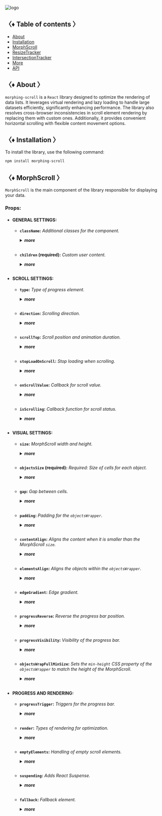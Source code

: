 ![logo](https://drive.google.com/uc?export=view&id=1mpb5TAElX3Xla4sGFISp4bQMu0zuNJaa "logo")

## 〈♦ Table of contents 〉

- [About](#-about-)
- [Installation](#-installation-)
- [MorphScroll](#-morph_scroll-)
- [ResizeTracker](#-resizet_racker-)
- [IntersectionTracker](#-intersection_tracker-)
- [More](#-More-)
- [API](#-api-)

## 〈♦ About 〉

`morphing-scroll` is a `React` library designed to optimize the rendering of data lists. It leverages virtual rendering and lazy loading to handle large datasets efficiently, significantly enhancing performance. The library also resolves cross-browser inconsistencies in scroll element rendering by replacing them with custom ones. Additionally, it provides convenient horizontal scrolling with flexible content movement options.

## 〈♦ Installation 〉

To install the library, use the following command:

```bash
npm install morphing-scroll
```

## 〈♦ MorphScroll 〉

`MorphScroll` is the main component of the library responsible for displaying your data.

### Props:

- #### GENERAL SETTINGS:

  - **`className`:** _Additional classes for the component._
    <details>
    <summary><strong><em>more</em></strong></summary>
    <br />
    <strong>• Type:</strong> string<br />
    <br />
    <strong>• Description:</strong> <em><br />
    This parameter allows you to apply custom CSS classes to the <code>MorphScroll</code> component, enabling further customization and styling to fit your design needs.✨</em><br />
    <br />
    <strong>• Example:</strong>

    ```tsx
    <MorphScroll
      className="your-class"
      // another props
    >
      {children}
    </MorphScroll>
    ```

    </details>
    <h2>

  - **`children` (required):** _Custom user content._
    <details>
    <summary><strong><em>more</em></strong></summary>
    <br />
    <strong>• Type:</strong> React.ReactNode<br />
    <br />
    <strong>• Description:</strong> <em><br />
    This is where you can pass your list elements.<br />
    Make sure to provide unique keys for each list item, as per React's rules. The <code>MorphScroll</code> component ensures that the cells it generates will use the same keys as your list items, allowing it to render the correct cells for the current list.<br />
    Additionally, <code>MorphScroll</code> handles a passed <code>null</code> value the same way as <code>undefined</code>, rendering nothing in both cases.</em><br />
    <br />
    <strong>• Example:</strong>

    ```tsx
    <MorphScroll
    // props
    >
      {children}
    </MorphScroll>
    ```

    </details>

  <h2>

- #### SCROLL SETTINGS:

  - **`type`:** _Type of progress element._
      <details>
      <summary><strong><em>more</em></strong></summary>
    <br />
      <strong>• Type:</strong> "scroll" | "slider"<br />
      <br />
      <strong>• Default:</strong> "scroll"<br />
      <br />
      <strong>• Description:</strong> <em><br />
      This parameter defines how the provided <code>progressElement</code> behaves within <code>progressTrigger</code> and how you interact with it.<br />
      With the default <code>type="scroll"</code>, it functions as a typical scrollbar. However, with <code>type="slider"</code>, it displays distinct elements indicating the number of full scroll steps within the list.<br />
      For More details, refer to <code>progressTrigger/progressElement</code>.</em><br />
      <br />
      <strong>• Example:</strong>

    ```tsx
    <MorphScroll
      type="slider"
      // another props
    >
      {children}
    </MorphScroll>
    ```

      </details>
      <h2>

  - **`direction`:** _Scrolling direction._
    <details>
    <summary><strong><em>more</em></strong></summary>
    <br />
    <strong>• Type:</strong> "x" | "y"<br />
    <br />
    <strong>• Default:</strong> "y"<br />
    <br />
    <strong>• Description:</strong> <em><br />
    This parameter changes the scroll or slider type direction based on the provided value.<br />
    You can set it to horizontal or vertical to customize the component according to your needs.</em><br />
    <br />
    <strong>• Example:</strong>

    ```tsx
    <MorphScroll
      direction="x"
      // another props
    >
      {children}
    </MorphScroll>
    ```

    </details>
    <h2>

  - **`scrollTop`:** _Scroll position and animation duration._
    <details>
    <summary><strong><em>more</em></strong></summary>
    <br />
    <strong>• Type:</strong> {<br />
        value: number | "end";<br />
        duration?: number;<br />
        updater?: boolean;<br />
    }<br />
    <br />
    <strong>• Default:</strong> { value: 0; duration: 200; updater: false }<br />
    <br />
    <strong>• Description:</strong> <em><br />
    This parameter allows you to set custom scroll values.<br />
    <br />
    The <code>value</code> property accepts numerical pixel values.<br />
    The <code>"end"</code> option scrolls to the bottom of the list upon loading, which is useful for scenarios like chat message lists. When new elements are appended to the list, the scroll position will update automatically. However, to prevent unwanted scrolling when adding elements to the beginning of the list, this property will not trigger.<br />
    <br />
    The <code>duration</code> property determines the animation speed for scrolling in ms.</em><br />
    <br />
    The <code>updater</code> property is a helper for the <code>value</code> property. When setting the same scroll value repeatedly (e.g., clicking a button to scroll to the top), React does not register the update. To force an update, toggle updater within setState, e.g.,<br />
    <code>setScroll((prev) => ({ ...prev, value: 0, updater: !prev.updater }))</code></em><br />
    <br />
    <strong>• Example:</strong>

    ```tsx
    <MorphScroll
      scrollTop={{ value: 100; duration: 100 }}
      // another props
    >
      {children}
    </MorphScroll>
    ```

    </details>
    <h2>

  - **`stopLoadOnScroll`:** _Stop loading when scrolling._
    <details>
    <summary><strong><em>more</em></strong></summary>
    <br />
    <strong>• Type:</strong> boolean<br />
    <br />
    <strong>• Default:</strong> false<br />
    <br />
    <strong>• Description:</strong> <em><br />
    This parameter helps optimize list performance during scrolling. When set to <code>true</code>, new items will not load while the list is being scrolled and will only load after scrolling stops. This can be particularly useful for lists with a large number of items.</em><br />
    <br />
    <strong>• Example:</strong>

    ```tsx
    <MorphScroll
      stopLoadOnScroll
      // another props
    >
      {children}
    </MorphScroll>
    ```

    </details>
    <h2>

  - **`onScrollValue`:** _Callback for scroll value._
    <details>
    <summary><strong><em>more</em></strong></summary>
    <br />
    <strong>• Type:</strong> (scroll: number) => void<br />
    <br />
    <strong>• Description:</strong> <em><br />
    This parameter accepts a callback function that is triggered on every scroll event. The callback receives the current scroll position as a number. The return value of the callback can be used to determine custom behavior based on the scroll value.</em><br />
    <br />
    <strong>• Example:</strong>

    ```tsx
    <MorphScroll
      onScrollValue={
        (scroll) => {
          console.log("Scroll position:", scroll);
          return scroll > 100;
        },
      }
      // another props
    >
      {children}
    </MorphScroll>
    ```

    </details>
    <h2>

  - **`isScrolling`:** _Callback function for scroll status._
    <details>
    <summary><strong><em>more</em></strong></summary>
    <br />
    <strong>• Type:</strong> (motion: boolean) => void<br />
    <br />
    <strong>• Description:</strong> <em><br />
    This parameter accepts a callback function that is triggered whenever the scroll status changes. The callback receives a boolean value, where <code>true</code> indicates that scrolling is in progress, and <code>false</code> indicates that scrolling has stopped. This can be useful for triggering additional actions, such as pausing animations or loading indicators based on the scroll state.</em><br />
    <br />
    <strong>• Example:</strong>

    ```tsx
    <MorphScroll
      isScrolling={(motion) => {
        console.log(motion ? "Scrolling..." : "Scroll stopped.");
      }}
      // another props
    >
      {children}
    </MorphScroll>
    ```

    </details>

  <h2>

- #### VISUAL SETTINGS:

  - **`size`:** _MorphScroll width and height._
    <details>
    <summary><strong><em>more</em></strong></summary>
    <br />
    <strong>• Type:</strong> number[]<br />
    <br />
    <strong>• Description:</strong> <em><br />
    This parameter sets the width and height of the <code>MorphScroll</code> component as an array of two numbers. These values help define the visual container for the scrollable area.<br />
    *The values are specified following the <code>width/height</code> rule in pixels, regardless of the <code>direction</code>.<br />
    <br />
    If this parameter is not specified, <code>MorphScroll</code> will use the <code>ResizeTracker</code> component to measure the width and height of the area where <code>MorphScroll</code> is added. The dimensions will automatically adjust when the container changes.<br />
    *See the <code>ResizeTracker</code> section for more details.</em><br />
    <br />
    <strong>• Example:</strong>

    ```tsx
    <MorphScroll
      size={[100, 400]}
      // another props
    >
      {children}
    </MorphScroll>
    ```

    </details>
    <h2>

  - **`objectsSize` (required):** _Required: Size of cells for each object._
    <details>
    <summary><strong><em>more</em></strong></summary>
    <br />
    <strong>• Type:</strong> (number | "none" | "firstChild")[]<br />
    <br />
    <strong>• Description:</strong> <em><br />
    This parameter is the only required one. It defines the size of cells for each of your objects. <code>ObjectsSize</code> use an array of values.<br />
    *The values are specified following the <code>width/height</code> rule, regardless of the <code>direction</code>.<br />
    <br />
    If you pass <code>"none"</code>, cells will still be created, but <code>MorphScroll</code> will not calculate their sizes-they will simply wrap your objects. In this case, for example, you won’t be able to use the <code>infiniteScroll</code> feature, as it requires specific cell sizes for absolute positioning.. However, this is not a drawback if you are building something like a chat or a news feed, where the content can have varying heights, and it’s better to load new content as the user approaches the end of the existing list.<br />
    <br />
    If you specify the value <code>"firstChild"</code>, a <code>ResizeTracker</code> wrapper will be created for the first child of your list. This wrapper will calculate the size of the first child, and these dimensions will be applied to all cells in the list.</em><br />
    <br />
    <strong>• Example:</strong>

    ```tsx
    <MorphScroll
      objectsSize={[40, 40]}
      // objectsSize={["none", "none"]}
      // objectsSize={["firstChild", "firstChild"]}
      // another props
    >
      {children}
    </MorphScroll>
    ```

    </details>
    <h2>

  - **`gap`:** _Gap between cells._
    <details>
    <summary><strong><em>more</em></strong></summary>
    <br />
    <strong>• Type:</strong> number[] | number<br />
    <br />
    <strong>• Description:</strong> <em><br />
    This parameter allows you to set spacing between list items both horizontally and vertically. You can provide a single value, which will apply to both directions, or an array of two numbers to define separate spacing values.<br />
    *The values are specified following the <code>horizontal/vertical</code> rule in pixels, regardless of the <code>direction</code>.</em><br />
    <br />
    <strong>• Example:</strong>

    ```tsx
    <MorphScroll
      gap={10}
      // gap={[10, 10]}
      // another props
    >
      {children}
    </MorphScroll>
    ```

    </details>
    <h2>

  - **`padding`:** _Padding for the `objectsWrapper`._
    <details>
    <summary><strong><em>more</em></strong></summary>
    <br />
    <strong>• Type:</strong> number[] | number<br />
    <br />
    <strong>• Description:</strong> <em><br />
    This parameter defines the spacing between the list items and their wrapper, effectively increasing the width or height of the scrollable area. You can provide a single number, which will apply to all sides, or an array of two or four numbers to specify spacing for specific directions.<br />
    <br />
    *This parameter accepts either a single number or an array of numbers.<br />
    If a two-number array is provided, the values follow the <code>horizontal/vertical</code> rule.<br />
    If a four-number array is provided, the values follow the <code>top/right/bottom/left</code> rule.<br />
    All values are in pixels and apply regardless of the <code>direction</code>.<br />
    <br />
    *Important: this is not a CSS property, even though its name might suggest otherwise. It specifically refers to modifying the width and height of the scrollable wrapper, affecting the dimensions of the scrollable area.</em><br />
    <br />
    <strong>• Example:</strong>

    ```tsx
    <MorphScroll
      padding={10}
      // padding={[10, 10]}
      // padding={[10, 10, 10, 10]}
      // another props
    >
      {children}
    </MorphScroll>
    ```

    </details>
    <h2>

  - **`contentAlign`:** _Aligns the content when it is smaller than the MorphScroll `size`._
    <details>
    <summary><strong><em>more</em></strong></summary>
    <br />
    <strong>• Type:</strong> [<br />
        "start" | "center" | "end",<br />
        "start" | "center" | "end"<br />
    ]<br />
    <strong>• Description:</strong> <em><br />
    This parameter aligns the `objectsWrapper`, which contains all the provided elements, relative to the scroll or the `size`.<br />
    <br />
    *Important: only takes effect when `objectsWrapper` is smaller than the scroll container.<br />
    <br />
    *The values are specified following the horizontal/vertical rule, regardless of the direction.</em><br />
    <br />
    <strong>• Example:</strong>

    ```tsx
    <MorphScroll
      contentAlign={["center", "center"]}
      // another props
    >
      {children}
    </MorphScroll>
    ```

    </details>
    <h2>

  - **`elementsAlign`:** _Aligns the objects within the `objectsWrapper`._
    <details>
    <summary><strong><em>more</em></strong></summary>
    <br />
    <strong>• Type:</strong> "start" | "center" | "end"<br />
    <br />
    <strong>• Description:</strong> <em><br />
    This parameter aligns the provided custom objects within the `objectsWrapper`.</em><br />
    <br />
    <strong>• Example:</strong>

    ```tsx
    <MorphScroll
      elementsAlign="center"
      // another props
    >
      {children}
    </MorphScroll>
    ```

    </details>
    <h2>

  - **`edgeGradient`:** _Edge gradient._
    <details>
    <summary><strong><em>more</em></strong></summary>
    <br />
    <strong>• Type:</strong> boolean | { color?: string; size?: number }<br />
    <br />
    <strong>• Default:</strong> When using true or color, the default size will be 40<br />
    <br />
    <strong>• Description:</strong> <em><br />
    This parameter creates two edge elements responsible for darkening the edges of the scroll when it overflows.<br />
    <br />
    The color property accepts any valid color format. If specified, the library will generate a gradient transitioning from the custom color to transparent. If omitted, the edge elements will have no color, allowing for custom styling via CSS classes.<br />
    <br />
    The size property, measured in pixels, adjusts the dimensions of the edge elements.</em><br />
    <br />
    <strong>• Example:</strong>

    ```tsx
    <MorphScroll
      edgeGradient={{ color: "rgba(0, 0, 0, 0.5)" }}
      // edgeGradient={{ color: "rgba(0, 0, 0, 0.5)", size: 20 }}
      // edgeGradient
      // another props
    >
      {children}
    </MorphScroll>
    ```

    </details>
    <h2>

  - **`progressReverse`:** _Reverse the progress bar position._
    <details>
    <summary><strong><em>more</em></strong></summary>
    <br />
    <strong>• Type:</strong> boolean<br />
    <br />
    <strong>• Default:</strong> false<br />
    <br />
    <strong>• Description:</strong> <em><br />
    This parameter changes the position of the progress bar based on the direction property.<br />
    <br />
    If direction="x", the progress bar will be positioned on the left by default or on the right when progressReverse is active.<br />
    <br />
    If direction="y", the progress bar will be positioned at the top by default or at the bottom when progressReverse is active.</em><br />
    <br />
    <strong>• Example:</strong>

    ```tsx
    <MorphScroll
      progressReverse
      // another props
    >
      {children}
    </MorphScroll>
    ```

    </details>
    <h2>

  - **`progressVisibility`:** _Visibility of the progress bar._
    <details>
    <summary><strong><em>more</em></strong></summary>
    <br />
    <strong>• Type:</strong> "visible" | "hover" | "hidden"<br />
    <br />
    <strong>• Default:</strong> "visible"<br />
    <br />
    <strong>• Description:</strong> <em><br />
    This parameter controls the visibility of the progress bar regardless of the <code>type</code> value.</em><br />
    <br />
    <strong>• Example:</strong>

    ```tsx
    <MorphScroll
      progressVisibility="hover"
      // another props
    >
      {children}
    </MorphScroll>
    ```

    </details>
    <h2>

  - **`objectsWrapFullMinSize`:** _Sets the `min-height` CSS property of the `objectsWrapper` to match the height of the MorphScroll._
    <details>
    <summary><strong><em>more</em></strong></summary>
    <br />
    <strong>• Type:</strong> boolean<br />
    <br />
    <strong>• Default:</strong> false<br />
    <br />
    <strong>• Description:</strong> <em><br />
    .</em><br />
    <br />
    <strong>• Example:</strong>

    ```tsx
    <MorphScroll
    // another props
    >
      {children}
    </MorphScroll>
    ```

    </details>

  <h2>

- #### PROGRESS AND RENDERING:

  - **`progressTrigger`:** _Triggers for the progress bar._
    <details>
    <summary><strong><em>more</em></strong></summary>
    <br />
    <strong>• Type:</strong> {<br />
      wheel?: boolean;<br />
      content?: boolean;<br />
      progressElement?: boolean | React.ReactNode;<br />
      arrows?: boolean | { size?: number; element?: React.ReactNode };<br />
    }<br />
    <br />
    <strong>• Default:</strong> { wheel: true }<br />
    <br />
    <strong>• Description:</strong> <em><br />
    This is one of the most important parameters, allowing you to define how users interact with the progress bar and customize its appearance.<br />
    <br />
    The <code>wheel</code> property determines whether the progress bar responds to mouse wheel scrolling.<br />
    The <code>content</code> property enables interaction by clicking and dragging anywhere within the scrollable content to move it.<br />
    The <code>progressElement</code> property defines whether the progress bar is controlled by a custom element. If your custom scroll element is not ready yet, you can simply pass <code>true</code>, which will display the browser's default scrollbar when <code>type="scroll"</code> is used. Alternatively, if <code>type="slider"</code> is set, a <code>sliderBar</code> element will be created, containing multiple <code>sliderElem</code> elements representing progress. Depending on the position, one of these elements will always have the <code>active</code> class.<br />
    </em><br />
    <br />
    <strong>• Example:</strong>

    ```tsx
    <MorphScroll
      progressTrigger={{
        wheel: true,
        progressElement: <div className="your-scroll-thumb" />,
      }}
      // another props
    >
      {children}
    </MorphScroll>
    ```

    </details>
    <h2>

  - **`render`:** _Types of rendering for optimization._
    <details>
    <summary><strong><em>more</em></strong></summary>
    <br />
    <strong>• Type:</strong><br />
      | { type: "default" }<br />
      | { type: "lazy"; rootMargin?: number | number[]; onVisible?: () => void }<br />
      | { type: "virtual"; rootMargin?: number | number[] }<br />
    <br />
    <strong>• Default:</strong> { type: "default" }<br />
    <br />
    <strong>• Description:</strong> <em><br />
    This parameter defines the rendering type for optimization.<br />
    The <code>type</code> property can be set to <code>default</code>, <code>lazy</code> or <code>virtual</code>.<br />
    <br />
    With <code>default</code>, no optimizations are applied.<br />
    With <code>lazy</code>, containers are created but do not load content until they enter the viewport. The <code>rootMargin</code> property controls the threshold for loading, and the <code>onVisible</code>callback function can be used to trigger actions when a container becomes visible for each scrollable object.<br />
    <br />
    With <code>virtual</code>, a container is created for each scrollable object, and its absolute positioning is calculated based on <code>scrollTop</code> and scroll area dimensions. Rendering is dynamically adjusted according to the scroll position. The <code>rootMargin</code> property can also be used to extend the rendering area.<br />
    <br />
    *The <code>rootMargin</code> property accepts either a single number or an array of numbers.<br />
    If a two-number array is provided, the values follow the <code>horizontal/vertical</code> rule.<br />
    If a four-number array is provided, the values follow the <code>top/right/bottom/left</code> rule.<br />
    All values are in pixels and apply regardless of the <code>direction</code>.<br /></em><br />
    <br />
    <strong>• Example:</strong>

    ```tsx
    <MorphScroll
      render={{ type: "virtual" }}
      // render={{ type: "lazy", rootMargin: [0, 100], onVisible: () => console.log("visible")) }}
      // another props
    >
      {children}
    </MorphScroll>
    ```

    </details>
    <h2>

  - **`emptyElements`:** _Handling of empty scroll elements._
    <details>
    <summary><strong><em>more</em></strong></summary>
    <br />
    <strong>• Type:</strong><br />
      | {
          mode: "clear";
          clickTrigger?: { selector: string; delay?: number };
        }<br />
      | {
          mode: "fallback";
          element?: React.ReactNode;
          clickTrigger?: { selector: string; delay?: number };
        }<br />
    <br />
    <strong>• Description:</strong> <em><br />
    If certain components might return nothing during rendering, this parameter helps manage them. The check and subsequent replacement with a fallback element or removal occur after the scroll elements are rendered. Due to this, when dynamically displaying elements in different <code>render</code> modes, you may notice slight position shifts during fast scrolling, as empty elements are removed, causing subsequent elements to reposition.<br />
    <br />
    <code>mode: "clear"</code> – automatically removes empty elements, eliminating unnecessary gaps in the scroll list.<br />
    <br />
    <code>clickTrigger</code> – if elements are removed via a click action, this property ensures cleanup is triggered accordingly. It accepts an object with a <code>selector</code> (such as a delete button’s class) and an optional <code>delay</code> (a delay in milliseconds to accommodate animations or complex removals).<br />
    <br />
    <code>mode: "fallback"</code> – replaces empty elements with a specified fallback component. By default, it uses the <code>fallback</code> props value, but you can also pass a separate placeholder element via the <code>element</code> property.<br />
    <br />
    *For clarification, the cleanup will occur on the initial render, when the number of passed elements changes, on scroll, and on click if you use <code>clickTrigger</code>.</em><br />
    <br />
    <strong>• Example:</strong>

    ```tsx
    <MorphScroll
      emptyElements={{
        mode: "clear",
        clickTrigger: { selector: ".close-button" },
      }}
      // emptyElements={{
      //   mode: "fallback",
      //   clickTrigger: {
      //     selector: ".close-button",
      //     delay: 100,
      //   },
      // }}
      // another props
    >
      {children}
    </MorphScroll>
    ```

    </details>
    <h2>

  - **`suspending`:** _Adds React Suspense._
    <details>
    <summary><strong><em>more</em></strong></summary>
    <br />
    <strong>• Type:</strong> boolean<br />
    <br />
    <strong>• Default:</strong> false<br />
    <br />
    <strong>• Description:</strong> <em><br />
    This parameter adds React Suspense to the MorphScroll component for asynchronous rendering.</em><br />
    <br />
    <strong>• Example:</strong>

    ```tsx
    <MorphScroll
      suspending
      // another props
    >
      {children}
    </MorphScroll>
    ```

    </details>
    <h2>

  - **`fallback`:** _Fallback element._
    <details>
    <summary><strong><em>more</em></strong></summary>
    <br />
    > <strong>• Type:</strong> React.ReactNode<br />
    <br />
    <strong>• Description:</strong> <em><br />
    This parameter sets the fallback element for custom element. It will be used for <code>emptyElements</code> in <code>mode: "fallback"</code> or when <code>suspending</code> is enabled.</em><br />
    <br />
    <strong>• Example:</strong>

    ```tsx
    <MorphScroll
      fallback={<div>Loading...</div>}
      // another props
    >
      {children}
    </MorphScroll>
    ```

    </details>
